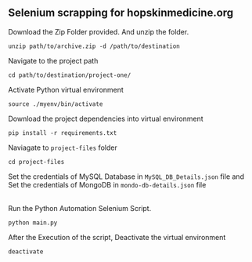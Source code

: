 ## Selenium scrapping for hopskinmedicine.org

Download the Zip Folder provided. And unzip the folder.
```
unzip path/to/archive.zip -d /path/to/destination
```

Navigate to the project path
```
cd path/to/destination/project-one/
```

Activate Python virtual environment
```
source ./myenv/bin/activate
```

Download the project dependencies into virtual environment
```
pip install -r requirements.txt
```

Naviagate to ```project-files``` folder
```
cd project-files
```

Set the credentials of MySQL Database in ```MySQL_DB_Details.json``` file and Set the credentials of MongoDB in ```mondo-db-details.json``` file<br><br>

Run the Python Automation Selenium Script.
```
python main.py
```
After the Execution of the script, Deactivate the virtual environment
```
deactivate
```

